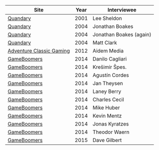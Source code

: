 Site|Year|Interviewee
-|-|-
[Quandary](http://metzomagic.com/showArticle.php?index=388)|2001|Lee Sheldon
[Quandary](http://metzomagic.com/showArticle.php?index=626)|2004|Jonathan Boakes
[Quandary](http://metzomagic.com/showArticle.php?index=657)|2004|Jonathan Boakes (again)
[Quandary](http://metzomagic.com/showArticle.php?index=658)|2004|Matt Clark
[Adventure Classic Gaming](http://www.adventureclassicgaming.com/index.php/site/interviews/695/)|2012|Aidem Media
[GameBoomers](http://www.gameboomers.com/interviews/DaniloCagliari/DaniloCagliari.htm)|2014|Danilo Cagliari
[GameBoomers](http://www.gameboomers.com/interviews/KSpesInterview/KSpesInterview.htm)|2014|Kre&#353;imir &#352;pes.
[GameBoomers](http://www.gameboomers.com/interviews/AgustinCordes/AgustinCordes.htm)|2014|Agust&iacute;n Cordes
[GameBoomers](http://www.gameboomers.com/interviews/JanTheysen/JanTheysen.htm)|2014|Jan Theysen
[GameBoomers](http://www.gameboomers.com/interviews/LaneyBerry/LaneyBerry.htm)|2014|Laney Berry
[GameBoomers](http://www.gameboomers.com/interviews/CharlesCecil/CharlesCecil.htm)|2014|Charles Cecil
[GameBoomers](http://www.gameboomers.com/interviews/PerilsofMan/PerilsofMan.htm)|2014|Mike Huber
[GameBoomers](http://www.gameboomers.com/interviews/KevinMentz/KevinMentz.htm)|2014|Kevin Mentz
[GameBoomers](http://www.gameboomers.com/interviews/JonasKyratzes/JonasKyratzes.htm)|2014|Jonas Kyratzes
[GameBoomers](http://www.gameboomers.com/interviews/TheodorWaern/TalkwithTheodorWaern.htm)|2014|Theodor Waern
[GameBoomers](http://www.gameboomers.com/interviews/DaveGilbert/DaveGilbert.htm)|2015|Dave Gilbert